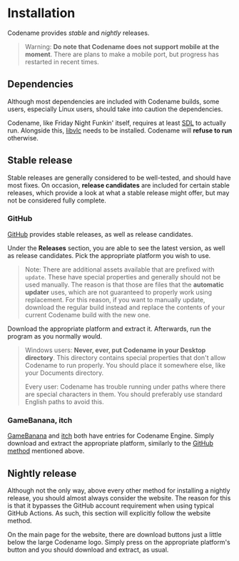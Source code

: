 # Installation

Codename provides *stable* and *nightly* releases.

> Warning:
> **Do note that Codename does not support mobile at the moment**.
> There are plans to make a mobile port, but progress has restarted in recent
> times.

## Dependencies

Although most dependencies are included with Codename builds, some users,
especially Linux users, should take into caution the dependencies.

Codename, like Friday Night Funkin' itself, requires at least
[SDL](https://www.libsdl.org/index.php) to actually run. Alongside this,
[libvlc](https://www.videolan.org/vlc/libvlc.html) needs to be installed.
Codename will **refuse to run** otherwise.

## Stable release

Stable releases are generally considered to be well-tested, and should have
most fixes. On occasion, **release candidates** are included for certain
stable releases, which provide a look at what a stable release might offer,
but may not be considered fully complete.

### GitHub

[GitHub](https://github.com/CodenameCrew/CodenameEngine/) provides stable
releases, as well as release candidates.

Under the **Releases** section, you are able to see the latest version, as
well as release candidates. Pick the appropriate platform you wish to use.

> Note:
> There are additional assets available that are
> prefixed with `update`. These have special properties and generally
> should not be used manually. The reason is that those are files that the
> **automatic updater** uses, which are not guaranteed to properly work using
> replacement. For this reason, if you want to manually update, download
> the regular build instead and replace the contents of your current Codename
> build with the new one.

Download the appropriate platform and extract it. Afterwards, run the program
as you normally would.

> Windows users: **Never, ever, put Codename in your Desktop directory**. This
> directory contains special properties that don't allow Codename to run
> properly. You should place it somewhere else, like your Documents directory.
>
> Every user: Codename has trouble running under paths where there are special
> characters in them. You should preferably use standard English paths to avoid
> this.

### GameBanana, itch

[GameBanana](https://gamebanana.com/mods/598553) and
[itch](https://nex-isdumb.itch.io/codename-engine) both have entries for
Codename Engine. Simply download and extract the appropriate platform,
similarly to the [GitHub method](#GitHub) mentioned above.

## Nightly release

Although not the only way, above every other method for installing a nightly
release, you should almost always consider the website. The reason for this is
that it bypasses the GitHub account requirement when using typical GitHub
Actions. As such, this section will explicitly follow the website method.

On the main page for the website, there are download buttons just a little
below the large Codename logo. Simply press on the appropriate platform's
button and you should download and extract, as usual.

